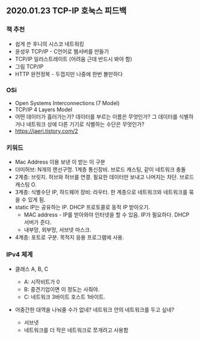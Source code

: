 ## 2020.01.23 TCP-IP 호눅스 피드백

### 책 추천

* 쉽게 쓴 후니의 시스코 네트워킹
* 윤성우 TCP/IP - C언어로 웹서버를 만들기
* TCP/IP 일러스트레이트 (어려움 근데 반드시 봐야 함)
* 그림 TCP/IP
* HTTP 완전정복 - 두껍지만 나중에 한번 볼만하다

### OSi

* Open Systems Interconnections (7 Model)
* TCP/IP 4 Layers Model
* 어떤 데이터가 흘러가는가? 데이터를 부르는 이름은 무엇인가? 그 데이터를 식별하거나 네트워크 상에 다른 기기로 식별하는 수단은 무엇인가?
* https://jaeri.tistory.com/2

### 키워드

* Mac Address 이용 보낸 이 받는 이 구분
* 더미허브: N개의 랜선구멍. 1계층 통신장비. 브로드 캐스팅, 같이 네트워크 충돌
* 2계층: 브릿지. 허브와 허브를 연결. 필요한 데이터만 보내고 나머지는 차단. 브로드캐스팅 O.
* 3계층: 식별수단 IP, 하드웨어 장비: 라우터. 한 계층으로 네트워크와 네트워크를 묶을 수 있게 됨.
* static IP는 공유하는 IP. DHCP 프로토콜로 동적 IP 받아오기.
  * MAC address - IP를 받아와야 인터넷을 할 수 있음. IP가 필요하다. DHCP 서버가 준다.
  * 내부망, 외부망, 서브넷 마스크.
* 4계층: 포트로 구분. 목적지 응용 프로그램에 사용.

### IPv4 체계

* 클래스 A, B, C
  * A: 시작비트가 0
  * B: 중견기업이면 이 정도는 사줘야.
  * C: 네트워크 3바이트 호스트 1바이트.

* 어중간한 대역을 나눠줄 수가 없네? 네트워크 안의 네트워크를 두고 싶네?
  * 서브넷
  * 네트워크를 더 작은 네트워크로 쪼개려고 사용함